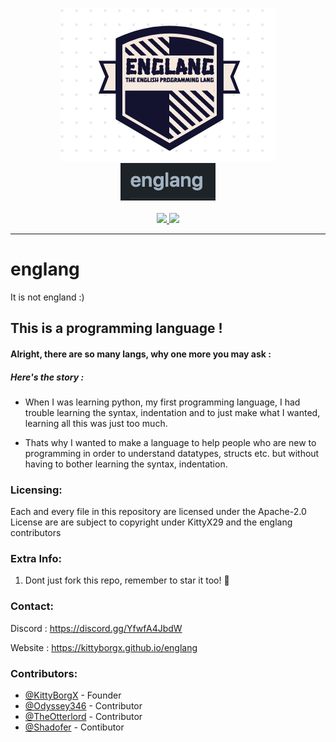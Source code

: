<p align=center>
  <a href="https://github.com/KittyX29/englang">
    <img src="assets/englang-logo.jpg"></img><br>
    <img src="assets/englang-text.png"></img>
  </a>
  <br><br>
  <a href="https://discord.gg/YfwfA4JbdW">
    <img src="https://img.shields.io/discord/844279877503025182?label=Discord&logo=discord&logoColor=white&style=for-the-badge" />
  </a>
    <img src="https://img.shields.io/github/license/KittyX29/englang?style=for-the-badge" />
  <hr>
</p>

# englang

It is not england :)

## This is a programming language !

#### Alright, there are so many langs, why one more you may ask :

##### Here's the story :

- When I was learning python, my first programming language, I had trouble learning the syntax, indentation and to just make what I wanted, learning all this was just too much.

- Thats why I wanted to make a language to help people who are new to programming in order to understand datatypes, structs etc. but without having to bother learning the syntax, indentation.

### Licensing:

Each and every file in this repository are licensed under the Apache-2.0 License are are subject to copyright under KittyX29 and the englang contributors

### Extra Info:

1. Dont just fork this repo, remember to star it too! 🌟

### Contact:

Discord : https://discord.gg/YfwfA4JbdW

Website : https://kittyborgx.github.io/englang

### Contributors:

- [@KittyBorgX](https://github.com/KittyBorgX) - Founder
- [@Odyssey346](https://github.com/Odyssey346) - Contributor
- [@TheOtterlord](https://github.com/TheOtterlord) - Contributor
- [@Shadofer](https://github.com/Shadofer) - Contibutor
